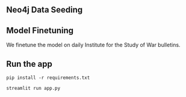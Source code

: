 ## Neo4j Data Seeding

## Model Finetuning
We finetune the model on daily Institute for the Study of War bulletins.

## Run the app
`pip install -r requirements.txt`

`streamlit run app.py`
